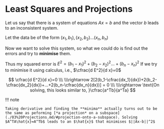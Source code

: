 # Least Squares and Projections

Let us say that there is a system of equations $Ax=b$ and the vector $b$ leads to an inconsistent system.

Let the data be of the form $(x_1,b_1),(x_2,b_2)...(x_n,b_n)$

Now we want to solve this system, so what we could do is find out the errors and try to **minimise** them.

Thus my squared error is $E^2=(b_1-x_1)^2+(b_2-x_2)^2...+(b_n-x_n)^2$
If we try to minimise it using calculus, i.e., $\cfrac{d E^2}{d x}=0$

$$
\cfrac{d E^2}{d x}=0
\\\ \\\rightarrow 2[2(b_1-\cfrac{dx_1}{dx})+2(b_2-\cfrac{dx_2}{dx})+...+2(b_n-\cfrac{dx_n}{dx})] = 0
\\\ \\\rightarrow \text{On solving, this looks similar to, }\cfrac{a^Tb}{a^Ta}
$$

!!! note

    Taking derivative and finding the **minima** actually turns out to be the same as peforming [*a projection* on a subspace](./03%20Projections.md/#projection-onto-a-subspace). Solving $A^TA\hat{x}=A^Tb$ leads to an $\hat{x}$ that minimises $||Ax-b||^2$




